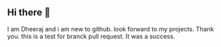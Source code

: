 ## Hi there 👋
I am Dheeraj and i am new to github.
look forward to my projects.
Thank you.
this is a test for branck pull request.
It was a success.
<!--
**dheeraj-bandam/dheeraj-bandam** is a ✨ _special_ ✨ repository because its `README.md` (this file) appears on your GitHub profile.

Here are some ideas to get you started:

- 🔭 I’m currently working on ...
- 🌱 I’m currently learning ...
- 👯 I’m looking to collaborate on ...
- 🤔 I’m looking for help with ...
- 💬 Ask me about ...
- 📫 How to reach me: ...
- 😄 Pronouns: ...
- ⚡ Fun fact: ...
-->
